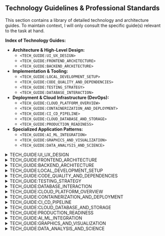 ## Technology Guidelines & Professional Standards

This section contains a library of detailed technology and architecture guides. To maintain context, I will only consult the specific guide(s) relevant to the task at hand.

**Index of Technology Guides:**

*   **Architecture & High-Level Design:**
    *   `<TECH_GUIDE:UI_UX_DESIGN>`
    *   `<TECH_GUIDE:FRONTEND_ARCHITECTURE>`
    *   `<TECH_GUIDE:BACKEND_ARCHITECTURE>`
*   **Implementation & Tooling:**
    *   `<TECH_GUIDE:LOCAL_DEVELOPMENT_SETUP>`
    *   `<TECH_GUIDE:CODE_QUALITY_AND_DEPENDENCIES>`
    *   `<TECH_GUIDE:TESTING_STRATEGY>`
    *   `<TECH_GUIDE:DATABASE_INTERACTION>`
*   **Deployment & Cloud Infrastructure (DevOps):**
    *   `<TECH_GUIDE:CLOUD_PLATFORM_OVERVIEW>`
    *   `<TECH_GUIDE:CONTAINERIZATION_AND_DEPLOYMENT>`
    *   `<TECH_GUIDE:CI_CD_PIPELINE>`
    *   `<TECH_GUIDE:CLOUD_DATABASE_AND_STORAGE>`
    *   `<TECH_GUIDE:PRODUCTION_READINESS>`
*   **Specialized Application Patterns:**
    *   `<TECH_GUIDE:AI_ML_INTEGRATION>`
    *   `<TECH_GUIDE:GRAPHICS_AND_VISUALIZATION>`
    *   `<TECH_GUIDE:DATA_ANALYSIS_AND_SCIENCE>`

<details>
<summary>TECH_GUIDE:UI_UX_DESIGN</summary>
### Aesthetic & Responsive UI/UX Design Guidelines

This document outlines the core principles and actionable decisions for creating beautiful, responsive, and user-centric applications.

#### 1. Core Philosophy: Clarity, Consistency, Simplicity

Before any specific design choice, adhere to these principles:

*   **Clarity:** The user should always understand what they are seeing and what will happen when they take an action. Avoid ambiguity.
*   **Consistency:** Elements that look the same should behave the same. A consistent design language reduces the cognitive load on the user, making the app feel intuitive.
*   **Simplicity:** Less is more. Every element on the screen should serve a purpose. Aggressively remove clutter to focus the user's attention on what matters.

#### 2. The Foundational Pillars of Visual Design

These three areas form the bedrock of your application's look and feel.

**A. Layout & Spacing: Creating Rhythm and Hierarchy**

A structured layout is the skeleton of a beautiful app.

*   **Use a Grid System:** All layouts should be built on a grid (e.g., a 12-column grid is a web standard). This ensures alignment and a professional, organized look.
*   **Establish a Spacing Scale:** Do not use random margin or padding values. Use a consistent scale based on a multiple of 4 or 8 (e.g., 4px, 8px, 12px, 16px, 24px, 32px). This creates a visual rhythm and makes components feel like they belong together.
    *   **Decision:** Use an 8-point grid system for all spacing and sizing.
*   **Embrace Whitespace:** Whitespace (or negative space) is not empty space; it's a powerful design tool. Use it generously to group related items, separate unrelated ones, and give your content room to breathe.

**B. Typography: The Voice of Your Application**

Typography is 90% of design. Getting it right is critical for usability and aesthetics.

*   **Limit Font Families:** Do not use more than two fonts in your application—one for headings (a "display" font) and one for body text (a "body" font). This ensures consistency and avoids a chaotic look.
    *   **Decision:** Use a clean, sans-serif font like **Inter**, **Manrope**, or the system UI font stack for maximum readability.
*   **Establish a Type Scale:** Just like with spacing, define a clear hierarchy for text sizes (e.g., 12px, 14px, 16px, 20px, 24px, 32px). This visually communicates the importance of different pieces of information.
*   **Prioritize Readability:**
    *   **Line Height:** Set body text line-height to ~1.5x the font size for comfortable reading.
    *   **Line Length:** Aim for 50-75 characters per line. Lines that are too long or too short are fatiguing to read.

**C. Color Palette: Setting the Mood and Guiding the Eye**

Color is used to create hierarchy, convey meaning, and establish a brand.

*   **Define a Structured Palette:**
    *   **Primary (1-2 colors):** Your main brand colors. Used for primary actions and key elements.
    *   **Secondary (1-2 colors):** Complements the primary colors. Used for secondary actions and highlighting information.
    *   **Neutrals (3-5 shades):** Your grays and off-whites. Used for text, backgrounds, and borders. A good range of neutrals is essential for a clean UI.
    *   **Semantic Colors (4 colors):** Colors with specific meanings:
        *   **Success (Green):** For confirmations and positive feedback.
        *   **Warning (Yellow/Orange):** For potential issues or alerts.
        *   **Error (Red):** For validation errors and critical failures.
        *   **Info (Blue):** For informational messages.
*   **Check for Accessibility:** Ensure all text has a sufficient contrast ratio against its background to be readable by users with visual impairments. Use a WCAG contrast checker tool.
    *   **Decision:** All text/background color combinations **must** pass WCAG AA standards.

#### 3. Component & Interaction Design

*   **Design for States:** A component is never static. Explicitly design for all its states: default, hover, focused, active, disabled, loading, and empty. This makes the UI feel responsive and alive.
*   **Provide Instant Feedback:** When a user performs an action, the UI must provide immediate feedback. This can be a spinner on a button, a success toast, or a validation message. Never leave the user wondering if their action was registered.
*   **Use a Component Library:** Do not reinvent the wheel. Use a high-quality, headless component library like **shadcn/ui** or **Radix UI**. They provide the foundation for accessible, robust components that you can style to match your brand.

#### 4. Responsiveness & Adaptability

Your application must be usable and beautiful on any screen size.

*   **Adopt a Mobile-First Approach:** Design for the smallest screen (mobile) first. This forces you to prioritize the most important content and features. Then, use media queries to "progressively enhance" the layout for larger screens.
*   **Use Fluid Layouts:** Use relative units like percentages (%) and viewport units (vw, vh) for containers, so they adapt smoothly to different screen sizes.
*   **Define Breakpoints Logically:** Don't define breakpoints based on specific devices (e.g., "iPhone" or "iPad"). Define them where your layout naturally "breaks" or starts to look awkward. Common breakpoints are `sm`, `md`, `lg`, `xl`.
*   **Optimize Touch Targets:** On mobile, ensure all interactive elements (buttons, links) have a large enough touch target (at least 44x44px) to be easily tappable.
</details>

<details>
<summary>TECH_GUIDE:FRONTEND_ARCHITECTURE</summary>
### Frontend Architecture: Choosing the Right UI Framework

This guide provides a decision framework for selecting the right frontend technology. The choice depends heavily on the application's primary target platform (Web, Mobile, or both) and its complexity.

#### **1. Web-First Applications**

**Goal:** Build a feature-rich application where the primary user experience is in a web browser.

*   **Default Recommendation: Next.js (React)**
    *   **Use Case:** Public-facing websites, content-driven applications, and complex web apps where SEO, performance, and a rich feature set are critical. Next.js provides an integrated full-stack experience that is the standard for modern web development.
*   **Alternative: Vite + React**
    *   **Use Case:** Internal tools, admin dashboards, and complex Single Page Applications (SPAs) where SEO is not a concern and maximum developer velocity is the priority. Its hot-reloading capabilities are best-in-class.
*   **Enterprise-Grade Alternative: Angular**
    *   **Use Case:** Large-scale, complex enterprise applications where maintainability, scalability, and consistency across a large team are the most important factors. Its opinionated, all-in-one platform structure is ideal for these scenarios.

#### **2. Mobile-First Applications**

**Goal:** Build a high-performance, natively compiled application for both iOS and Android from a single codebase.

*   **Primary Recommendation: Flutter**
    *   **Use Case:** When the core product is a mobile app. Flutter's single codebase, native performance, and excellent developer experience make it the undisputed choice for building beautiful, cross-platform mobile applications.
    *   **Consideration:** While Flutter can compile to a web app, it is not ideal for content-heavy or SEO-driven sites. Choose Flutter when the web is a secondary, "nice-to-have" target.

#### **Decision Rubric**

| **If the primary goal is...**                                | **Then the recommended choice is...** |
| ----------------------------------------------------------- | ----------------------------------- |
| A public-facing, content-rich, or full-stack web application | **Next.js**                         |
| A highly interactive internal tool or admin dashboard       | **Vite + React**                    |
| A large, complex enterprise application with many developers  | **Angular**                         |
| A high-performance, cross-platform mobile app (iOS & Android) | **Flutter**                         |
</details>

<details>
<summary>TECH_GUIDE:BACKEND_ARCHITECTURE</summary>
### Backend Architecture: APIs, Services, and Servers

This guide provides a decision framework for selecting a backend technology stack. The primary recommendations are designed to meet modern demands for performance, developer velocity, and a rich ecosystem.

#### 1. The Main Contenders: Node.js vs. Python

Both Node.js and Python offer mature, powerful ecosystems for building robust backend services. The choice often comes down to team expertise and specific project requirements.

**A. Node.js (TypeScript): For I/O-Heavy, Scalable Web Services**

Leveraging the same language as the frontend (JavaScript/TypeScript), Node.js is a natural fit for full-stack development. Its non-blocking, event-driven architecture makes it exceptionally performant for handling many concurrent connections, which is typical for APIs.

*   **Core Philosophy**: Asynchronous, non-blocking I/O for maximum throughput. Share a single language across the stack.
*   **Performance**: Excellent for I/O-bound tasks (e.g., APIs, databases, microservices). Raw compute performance is less than compiled languages but more than sufficient for most web workloads.
*   **Ecosystem**: Unmatched. The `npm` registry is the largest software library in the world. You will find a package for almost anything.
*   **Recommended Frameworks**:
    1.  **NestJS**: A full-featured, opinionated framework that provides a highly structured, modular architecture out-of-the-box. It uses TypeScript decorators heavily and is excellent for large, complex applications where maintainability is key. Think of it as the "Angular of the backend."
    2.  **Express.js**: A minimal, unopinionated, and incredibly flexible framework. It's the de-facto standard for Node.js. You have complete freedom, but you are also responsible for choosing and structuring all your components (e.g., logging, configuration).
*   **Best For**:
    *   Real-time applications (e.g., chat, notifications).
    *   Data-intensive APIs that orchestrate multiple database calls or microservice requests.
    *   Full-stack teams who want to use TypeScript everywhere.

**B. Python: For Rapid Development, Data Science, and Readability**

Python's clean syntax and extensive standard library make it a joy to work with, enabling rapid development cycles. With modern frameworks, its performance is now competitive with Node.js.

*   **Core Philosophy**: Developer-friendliness, readability, and a "batteries-included" approach.
*   **Performance**: Historically slower, but modern frameworks have changed the game.
*   **Ecosystem**: Massive, especially in data science, machine learning, and scientific computing. If your application has any AI/ML features, Python is the default choice.
*   **Recommended Framework**:
    1.  **FastAPI**: A modern, high-performance framework that is on par with Node.js and Go. It leverages Python type hints to provide automatic data validation, serialization, and interactive API documentation (via OpenAPI/Swagger). It is the clear choice for building new APIs in Python today.
*   **Best For**:
    *   Applications with AI/ML or heavy data processing requirements.
    *   Projects where rapid prototyping and development speed are the highest priority.
    *   Teams who value code readability and maintainability.

#### 2. The Specialist: Go (Golang)

When raw performance and deployment simplicity are the absolute top priorities, Go is the undisputed champion.

*   **Core Philosophy**: Simplicity, extreme performance, and concurrency as a first-class citizen.
*   **Performance**: Exceptional. As a compiled language, it's significantly faster than Node.js or Python. Its concurrency model (goroutines) is lightweight and powerful.
*   **Ecosystem**: Good and growing, but smaller than Node.js and Python. You may need to write more boilerplate for tasks that are trivial in other ecosystems.
*   **Deployment**: **The Best-in-Class**. Go compiles to a single, dependency-free static binary. Deployment can be as simple as copying one file to a server or into a minimal `scratch` Docker image.
*   **Best For**:
    *   High-performance microservices (e.g., network proxies, API gateways).
    *   Infrastructure tooling and CLIs.
    *   Services where low memory footprint and CPU usage are critical.

#### Decision Rubric

| Consideration                      | Choose Node.js (NestJS/Express)        | Choose Python (FastAPI)                     | Choose Go                                       |
| ---------------------------------- | -------------------------------------- | ------------------------------------------- | ----------------------------------------------- |
| **Primary Goal**                   | Scalable, I/O-heavy APIs               | Rapid development, AI/ML integration        | **Maximum performance & simple deployment**     |
| **Team Expertise**                 | **JavaScript/TypeScript**              | **Python**                                  | Statically-typed language experience (C++, Java) |
| **Project Type**                   | Real-time apps, full-stack JS          | Data-driven apps, AI-powered services       | Infrastructure, high-throughput microservices   |
| **Architectural Style**            | Flexible (Express) or Structured (NestJS) | Modern & clean with auto-docs (FastAPI)     | Minimalist, explicit, and highly concurrent     |
| **Ecosystem Needs**                | **Vast web-focused library support**   | **Unbeatable data science/ML libraries**    | Strong for networking & systems programming     |
</details>

<details>
<summary>TECH_GUIDE:LOCAL_DEVELOPMENT_SETUP</summary>
### Local Development: A High-Velocity, Hot-Reload Setup

The goal is a seamless "inner loop" where changes are reflected instantly.

*   **Frontend (Vite):** Your current Vite setup already provides best-in-class hot-reloading for the React frontend via the `npm run dev` command. No changes are needed here.
*   **Backend (Node.js/Python):**
    *   **Node.js:** Use `nodemon` to watch for file changes and automatically restart the server.
    *   **Python (FastAPI):** The development server has this built-in. Run it with `uvicorn main:app --reload`.
*   **Unified Local Environment (Recommended):**
    *   **Tooling:** Use a tool like `concurrently` to run both frontend and backend dev servers with a single command.
    *   **Containerization (`docker-compose`):** This is the **best practice**. Create a `docker-compose.yml` file to define and run your entire local stack: the frontend container, the backend container, and a local Postgres database container.
        *   **Benefit:** A single command (`docker-compose up`) starts everything. Every developer gets the exact same setup, eliminating "it works on my machine" issues.
</details>

<details>
<summary>TECH_GUIDE:CODE_QUALITY_AND_DEPENDENCIES</summary>
### Code Quality & Dependency Management

These are mandatory for all projects.

*   **Code Style & Linting (Enforced in CI):**
    *   **JavaScript/TypeScript:** **ESLint** (for linting) and **Prettier** (for formatting). Use a pre-commit hook to run these automatically.
    *   **Python:** **Ruff** (for ultra-fast linting and formatting). It replaces older tools like Black, isort, and Flake8.
    *   **Go:** Standard `gofmt` and `golint`.
*   **Dependency Management:**
    *   **Node.js:** Use `npm` or `pnpm`. All projects **must** have a `package-lock.json` or `pnpm-lock.yaml` file committed to the repository to ensure reproducible builds.
    *   **Python:** Use **`uv`** with a `pyproject.toml` file. This is the modern, high-speed replacement for `pip` and `venv`. The `pyproject.toml` defines all dependencies, and `uv` creates a virtual environment based on it.
*   **Language-Specific Ecosystem Enhancements:**
    *   **Node.js (TypeScript) / Frontend:**
        *   **Configuration Management:** Use **`zod`** for validating environment variables at runtime. This prevents misconfigurations and ensures your application starts in a known-good state.
    *   **Python:**
        *   **Configuration Management:** Use **`pydantic`** for settings management. It provides the same benefits as `zod` for the Python ecosystem.
        *   **CLI Tooling:** For any Python-based CLIs, use **`Typer`** or **`Click`**. They provide a simple, declarative way to build robust command-line interfaces.
    *   **Go:**
        *   **Configuration Management:** Use **`viper`** for handling configuration from files, environment variables, and flags.
        *   **CLI Tooling:** Use **`cobra`** to build powerful, modern CLI applications. It is the foundation of many popular tools like `kubectl` and `hugo`.
</details>

<details>
<summary>TECH_GUIDE:TESTING_STRATEGY</summary>
### The Testing Pyramid: A Strategy for Confidence

A structured testing strategy is mandatory.

*   **Level 1: Unit Tests (Most Numerous):**
    *   **Goal:** Test individual functions/components in isolation.
    *   **Tools:** **Jest** (JS/TS), **Pytest** (Python).
*   **Level 2: Integration Tests:**
    *   **Goal:** Test the interaction between services (e.g., API to Database).
    *   **Environment:** Run these against the stateful services defined in your `docker-compose.yml` within your CI (Cloud Build) pipeline.
*   **Level 3: End-to-End (E2E) Tests (Least Numerous):**
    *   **Goal:** Simulate a full user journey in a real browser.
    *   **Tools:** **Playwright** or **Cypress**.
</details>

<details>
<summary>TECH_GUIDE:DATABASE_INTERACTION</summary>
### Backend Data Access (ORMs)

*   **Problem:** Writing raw SQL queries is error-prone, hard to maintain, and not type-safe.
*   **Solution:** An Object-Relational Mapper (ORM) maps your database tables to code (models or schemas).
*   **Recommendations:**
    *   **Node.js (TypeScript):** **Prisma** is the undisputed modern champion. It provides unparalleled type safety, an intuitive schema-first workflow, and an excellent query builder.
    *   **Python:** **SQLAlchemy** is the long-standing, powerful, and feature-rich standard. Use it with FastAPI for a robust data layer.
*   **Decision:** Use Prisma with Node.js/TypeScript. Use SQLAlchemy with Python/FastAPI.
</details>

<details>
<summary>TECH_GUIDE:CLOUD_PLATFORM_OVERVIEW</summary>
### Full-Stack Development & Deployment Architecture on Google Cloud

This document outlines the complete lifecycle of the application, from local development to production deployment and operations on Google Cloud.

#### Other Essential Cloud Services: The Supporting Cast

These services are non-negotiable for a production-grade application.

*   **Secret Manager:** For all secrets: database passwords, third-party API keys, etc. Your Cloud Run services will be granted secure access at runtime.
*   **IAM (Identity and Access Management):** Enforce the **Principle of Least Privilege**. Services and developers should only have the exact permissions they need.
*   **Cloud Logging & Monitoring:** Your eyes and ears. All Cloud Run services automatically stream logs here. Set up dashboards and alerts to monitor application health and performance.
*   **VPC & Serverless VPC Access Connector:** This is **critical** for connecting your Cloud Run service to your Cloud SQL database securely and with low latency over a private network.
*   **Cloud Armor:** A Web Application Firewall (WAF) to protect your public-facing frontend from common web attacks and DDoS attempts.

#### Language-Specific Google Cloud SDKs

Your application code **must** use the official Google Cloud Client Libraries to interact with GCP services. These libraries handle authentication (via Workload Identity), retries, and provide an idiomatic interface.

*   **Node.js (TypeScript):** Use the `@google-cloud/[SERVICE]` packages (e.g., `@google-cloud/storage`, `@google-cloud/pubsub`).
*   **Python:** Use the `google-cloud-[SERVICE]` packages (e.g., `google-cloud-storage`, `google-cloud-pubsub`).
*   **Go:** Use the `cloud.google.com/go/[SERVICE]` packages.

#### The Universal Requirement: Google Cloud CLI

Every developer on the project **must** have the **Google Cloud CLI (`gcloud`)** installed and authenticated. It is the foundational tool for all manual and scripted interactions with the project's cloud environment.
</details>

<details>
<summary>TECH_GUIDE:CONTAINERIZATION_AND_DEPLOYMENT</summary>
### Deployment: Serverless & Scalable with Cloud Run

Cloud Run is the ideal target for containerized applications, offering auto-scaling (even to zero) and a simple developer experience.

*   **Strategy:** Deploy the frontend and backend as two separate, independent Cloud Run services.
    *   **Frontend Service:** A `Dockerfile` will build the React app and use a lightweight web server like **Nginx** to serve the static files.
    *   **Backend Service:** A `Dockerfile` will package your Node.js or Python application.
*   **Communication:** The frontend service will be configured with the public URL of the backend service to make API calls.
*   **Security:**
    *   The frontend service should be public.
    *   The backend service should be configured to only accept requests from the frontend service and authenticated users.

### The "Local to Cloud" Upgrade Path: A Step-by-Step Workflow

This is the practical guide to moving from your `docker-compose` setup to a production deployment.

**Baseline:** You have a `docker-compose.yml` that spins up your frontend, backend, and a local Postgres database.

**Step 1: Author Production `Dockerfile`s**
Your `docker-compose` file uses `Dockerfile`s, but they need to be production-ready. This means multi-stage builds to create small, secure final images. For the frontend, this involves building the static assets and then copying them into a minimal Nginx image.

**Step 2: Externalize Configuration & Secrets**
This is the most critical transition.
*   **Local:** You use a `.env` file and `docker-compose` to inject environment variables like `DATABASE_URL=postgres://user:pass@localhost:5432/mydb`.
*   **Cloud:**
    1.  Store all secrets (database passwords, API keys) in **Google Secret Manager**.
    2.  In your Cloud Run service definition, you will mount these secrets as environment variables.
    3.  Your application code **does not change**. It still reads from `process.env.DATABASE_URL`. The *value* is just supplied by Cloud Run (from Secret Manager) instead of `docker-compose`.

**Step 3: Provision Cloud Infrastructure with IaC**
Do not click in the GCP console to create your database or Cloud Run services. Use **Infrastructure as Code (IaC)**.
*   **Tool:** **Terraform**.
*   **Workflow:**
    1.  Write Terraform files (`.tf`) that define all your GCP resources: the Cloud SQL Postgres instance, the VPC network, the Serverless VPC Access Connector, the IAM service accounts, the Cloud Run services, etc.
    2.  Running `terraform apply` will create or update all your cloud infrastructure in a repeatable, version-controlled way.

**Step 4: Connect to the Database**
*   **Local:** Your backend connects to `localhost:5432`.
*   **Cloud:** Your backend Cloud Run service connects to the **private IP address** of your Cloud SQL instance via the **Serverless VPC Access Connector**. This is crucial for security and low latency. The private IP is a value you get from your Terraform output and securely provide to your Cloud Run service as an environment variable.
</details>

<details>
<summary>TECH_GUIDE:CI_CD_PIPELINE</summary>
### CI/CD: Automated Builds & Deployments

Automate your path from code to production using a GitOps workflow.

1.  **Source:** Connect your GitHub repository to **Cloud Build**.
2.  **Build (`cloudbuild.yaml`):** In your repository, create a `cloudbuild.yaml` file. When code is pushed to the `main` branch, it will trigger Cloud Build to:
    *   Install dependencies (`npm install`, `pip install`).
    *   Run all tests.
    *   Build the frontend and backend Docker images.
    *   Push the versioned images to **Artifact Registry**.
3.  **Deploy (`clouddeploy.yaml`):** Cloud Build will then trigger a **Cloud Deploy** pipeline.
    *   **Delivery Pipeline:** Define your promotion path (e.g., `dev` -> `staging` -> `prod`).
    *   **Targets:** Each target is a different Cloud Run environment.
    *   **Benefit:** This gives you safe, auditable, one-click promotions, and instant rollbacks.
</details>

<details>
<summary>TECH_GUIDE:CLOUD_DATABASE_AND_STORAGE</summary>
### Database & Storage: Choosing the Right Tool for the Job

Google Cloud offers a suite of databases. Using the right one is critical for performance and cost.

| Database / Storage | Data Model             | Use Case                                                                                             | When to Choose It                                                                                             |
| ------------------ | ---------------------- | ---------------------------------------------------------------------------------------------------- | ------------------------------------------------------------------------------------------------------------- |
| **Firestore**      | NoSQL (Documents)      | User profiles, real-time chat, activity feeds, semi-structured data.                                 | You need rapid development, automatic scaling, and easy synchronization with web/mobile clients.              |
| **Cloud SQL**      | Relational (Postgres)  | **Your default choice.** E-commerce orders, financial data, user credentials, any structured data.     | You need ACID compliance, complex queries, joins, and the reliability of a traditional relational database.    |
| **Cloud Spanner**  | Relational (Global)    | Global financial ledgers, massive-scale inventory systems, multi-region applications.                | You need the consistency of SQL but at a global scale that exceeds Cloud SQL's limits. This is for huge apps. |
| **Bigtable**       | NoSQL (Wide-column)    | IoT sensor data, ad-tech analytics, monitoring metrics.                                              | You have massive (terabytes+) datasets with very high write and read throughput needs.                        |
| **BigQuery**       | Analytical Warehouse   | Business intelligence dashboards, log analysis, feeding data to ML models.                           | You need to run complex analytical queries on huge datasets. **It is not a transactional database.**          |
| **Cloud Storage**  | Object Storage         | User-uploaded images/videos, static assets, backups, data lake storage.                              | For storing unstructured files. Your application will store the *URL* to the object in a database like Cloud SQL. |
</details>

<details>
<summary>TECH_GUIDE:PRODUCTION_READINESS</summary>
### Enterprise-Grade Production Readiness

This final section covers the critical pillars of security, testing, and observability that ensure an application is truly production-ready, secure, and maintainable.

#### 1. User Authentication & Authorization

This is a critical security function that should never be built from scratch.

*   **The Principle:** Always use a dedicated, managed identity provider.
*   **Recommendations:**
    *   **Google Cloud Identity Platform (GCIP) / Firebase Auth:** The default choice for seamless integration with Google Cloud and Firebase. Provides secure, scalable authentication with a generous free tier.
    *   **Auth0 / Okta:** Excellent, vendor-agnostic alternatives for complex enterprise environments or when multi-cloud/hybrid integration is a primary concern.

#### 2. Deep Observability: Beyond Logs

To understand and debug a distributed system, you need more than just logs.

*   **Structured Logging:** All services **must** log in JSON format. This makes logs searchable and analyzable in **Cloud Logging**.
*   **Distributed Tracing:** Implement **Google Cloud Trace** to trace requests as they flow through your frontend, backend, and other services. This is invaluable for pinpointing bottlenecks and errors.
*   **Metrics & Alerting:** Define and monitor key performance indicators (KPIs) and Service Level Objectives (SLOs) in **Cloud Monitoring**. Create alerts for critical thresholds (e.g., p99 latency > 2s, error rate > 1%).

#### 3. Proactive Security Posture

Security is a continuous process, not a one-time setup.

*   **Automated Vulnerability Scanning (CI/CD):**
    *   **Dependency Scanning:** The CI pipeline **must** include a step to run `npm audit` or `pip-audit` to check for vulnerabilities in third-party packages.
    *   **Container Scanning:** Enable **Artifact Registry's** built-in security scanning to automatically analyze your Docker images for known OS-level vulnerabilities.
</details>

<details>
<summary>TECH_GUIDE:AI_ML_INTEGRATION</summary>
### AI/ML Development: From Local Prototyping to Cloud Production

This guide provides a comprehensive decision framework for developing AI/ML applications, covering local experimentation, cloud deployment, and the full spectrum of tasks from inference to fine-tuning.

#### **1. Local Development & Experimentation**

**Goal:** Quickly run and interact with models on a local machine.

*   **Primary Recommendation: Ollama**
    *   **Use Case:** For instant model serving and initial prototyping. Its command-line interface (`ollama run gemma`) provides the fastest way to get a model running and accessible via a local API.
*   **Secondary Recommendation: Hugging Face `transformers` + FastAPI**
    *   **Use Case:** When building the actual application logic. This setup more closely mirrors the production environment, allowing for direct programmatic control over the model within your application code.

#### **2. Production Inference on the Cloud**

**Goal:** Deploy a model for scalable, reliable inference in a production environment like Cloud Run.

*   **Primary Recommendation: Hugging Face `transformers` + FastAPI in a Docker Container**
    *   **Why:** This is the industry-standard stack, offering the best balance of flexibility, portability, and ease of use. It is the default choice for deploying models on Cloud Run.
*   **Performance Optimization: vLLM / TensorRT-LLM**
    *   **Use Case:** For high-throughput applications where inference cost and latency are critical. These specialized servers can dramatically improve performance but add complexity. They are the recommended next step when the standard stack hits its performance limits.

#### **3. Fine-Tuning and Training**

**Goal:** Adapt a pre-trained model to a specific task or build a new model.

*   **Primary Recommendation (Fine-Tuning): Hugging Face `transformers` (`Trainer` API) + `PEFT`**
    *   **Why:** The most direct and resource-efficient method for fine-tuning models from the Hugging Face Hub. The `PEFT` library's support for LoRA/QLoRA is essential for managing hardware requirements.
*   **Primary Recommendation (Custom Models & Flexibility): Keras 3**
    *   **Why:** A powerful, user-friendly, multi-backend (JAX, PyTorch, TensorFlow) high-level API. It's the best choice for building custom architectures or when you need more flexibility than the `Trainer` API offers.
*   **Expert-Level Recommendation (Peak Performance): JAX / Flax**
    *   **Why:** For cutting-edge research and large-scale training where maximum performance is the absolute priority. This stack offers the most control and optimization potential, especially on TPUs.

#### **4. Agentic Frameworks**

**Goal:** Build applications that reason and orchestrate tool use.

*   **Default Choice: Google ADK (Agents & Development Kit)**
    *   **Why:** The default choice to encourage usage of Google's own open-source framework, help find issues, and contribute back to its development. It is the preferred choice for deep integration with the Google ecosystem.
*   **Alternative: LangChain & LangGraph (Python)**
    *   **Why:** As the most mature and widely adopted ecosystem, it is a strong alternative when its broader community support or specific features are required.

#### **5. API Integration & Security**

**Goal:** Securely connect to managed AI services like Vertex AI.

*   **Authentication:** **Do not use API keys in production.** Always use **Workload Identity**.
    1.  Create a dedicated **IAM Service Account** for your backend service.
    2.  Grant it the `Vertex AI User` role.
    3.  Configure your Cloud Run service to use this service account.
    *   **Benefit:** Automatic, secure authentication with no keys to manage or leak.

#### **6. Caching Strategy for LLMs**

**Goal:** Improve performance and reduce costs.

*   **Technology:** **Redis** (or **Memorystore for Redis** on GCP).
*   **Pattern: Semantic Caching**
    *   **Problem:** LLM calls are slow and expensive.
    *   **Solution:** Before calling the LLM, generate embeddings for the user's query and perform a vector similarity search against a cache of previously answered queries. If a semantically similar query exists, return the cached response.
</details>

<details>
<summary>TECH_GUIDE:GRAPHICS_AND_VISUALIZATION</summary>
### Graphics & Visualization: 2D and 3D on the Web

This guide provides a decision framework for building applications with 2D or 3D graphics, focusing on modern, web-based technologies.

#### **1. 3D Graphics**

**Goal:** Render interactive 3D scenes, models, and animations in a web browser.

*   **Primary Recommendation: Three.js + react-three-fiber**
    *   **Why:** The de-facto industry standard. `react-three-fiber` provides a declarative, component-based approach to building Three.js scenes that integrates perfectly with React. This combination offers maximum flexibility and the largest ecosystem of examples and support.
*   **Alternative: Babylon.js**
    *   **Why:** A powerful, all-in-one 3D framework with excellent performance and built-in tooling. It is a strong choice for projects that benefit from a more integrated, "game engine-like" feature set out-of-the-box.

#### **2. 2D Graphics & Data Visualization**

**Goal:** Render 2D shapes, diagrams, charts, animations, or games.

*   **For Interactive Data Visualization & Charts: SVG + D3.js**
    *   **Why:** SVG is a resolution-independent, accessible, and DOM-native format. D3.js is the most powerful library for data-driven transformations of the DOM, making it the standard for complex, interactive charts.
*   **For Dynamic Scenes & Simple Games: HTML Canvas API**
    *   **Why:** A high-performance, low-level API for drawing pixels. It is ideal for applications with a large number of simple objects where performance is a priority. Libraries like **Konva.js** can be used to add object-model interactivity.
*   **For High-Performance 2D Games: PixiJS**
    *   **Why:** A WebGL-accelerated 2D renderer. It provides the highest performance for demanding applications like games with thousands of sprites, particle effects, and complex animations.
</details>

<details>
<summary>TECH_GUIDE:DATA_ANALYSIS_AND_SCIENCE</summary>
### Data Analysis & Science: The Notebook-Driven Workflow

This guide outlines the structured, repeatable framework for all data analysis, data science, and feature engineering tasks. The core philosophy is that the deliverable is a well-documented Jupyter Notebook that tells the complete story of the analysis.

#### **Core Philosophy: The Notebook as the Report**

Every data analysis task will be conducted within a Jupyter Notebook. This ensures reproducibility and creates a comprehensive record of the work, including code, visualizations, and narrative explanations.

#### **The Standard 5-Phase Workflow**

1.  **Phase 1: Environment Setup & Data Ingestion**
    *   **Goal:** Create a reproducible environment and load the data.
    *   **Tools:** `uv` for environment management, `pandas` for data loading (from CSVs, etc.), `SQLAlchemy` for database connections.
    *   **Actions:** Initial data inspection using `.head()`, `.info()`, `.shape`.

2.  **Phase 2: Exploratory Data Analysis (EDA) & Cleaning**
    *   **Goal:** Understand and clean the data.
    *   **Tools:** `pandas` for profiling (`.describe()`, `.value_counts()`), `seaborn` and `matplotlib` for initial visualizations (histograms, box plots).
    *   **Actions:** Handle missing values, correct data types, identify duplicates, and check for outliers.

3.  **Phase 3: Feature Engineering & Transformation**
    *   **Goal:** Create more informative features to improve the analysis.
    *   **Tools:** `pandas` for creating new features, `scikit-learn` for scaling (`StandardScaler`) and encoding (`OneHotEncoder`).
    *   **Actions:** Create interaction terms, extract date components, bin numerical data, and normalize features.

4.  **Phase 4: Analysis & Hypothesis Testing**
    *   **Goal:** Answer the core question.
    *   **Tools:** `pandas` for data aggregation (`.groupby()`), `scipy.stats` for statistical tests, `scikit-learn` for modeling.
    *   **Actions:** Summarize data, perform statistical tests, and/or train predictive models.

5.  **Phase 5: Visualization & Reporting**
    *   **Goal:** Communicate findings clearly.
    *   **Tools:** `plotly` for final, interactive visualizations.
    *   **Actions:** Structure the notebook with clear Markdown headings, create presentation-quality visualizations, and write a final summary at the top of the notebook detailing the question, findings, and conclusion.
</details>